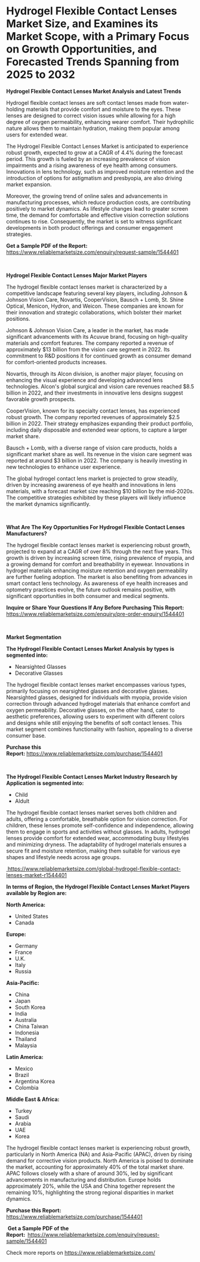 <p><h1>Hydrogel Flexible Contact Lenses Market Size, and Examines its Market Scope, with a Primary Focus on Growth Opportunities, and Forecasted Trends Spanning from 2025 to 2032</h1></p><p><strong>Hydrogel Flexible Contact Lenses Market Analysis and Latest Trends</strong></p>
<p><p>Hydrogel flexible contact lenses are soft contact lenses made from water-holding materials that provide comfort and moisture to the eyes. These lenses are designed to correct vision issues while allowing for a high degree of oxygen permeability, enhancing wearer comfort. Their hydrophilic nature allows them to maintain hydration, making them popular among users for extended wear.</p><p>The Hydrogel Flexible Contact Lenses Market is anticipated to experience robust growth, expected to grow at a CAGR of 4.4% during the forecast period. This growth is fueled by an increasing prevalence of vision impairments and a rising awareness of eye health among consumers. Innovations in lens technology, such as improved moisture retention and the introduction of options for astigmatism and presbyopia, are also driving market expansion. </p><p>Moreover, the growing trend of online sales and advancements in manufacturing processes, which reduce production costs, are contributing positively to market dynamics. As lifestyle changes lead to greater screen time, the demand for comfortable and effective vision correction solutions continues to rise. Consequently, the market is set to witness significant developments in both product offerings and consumer engagement strategies.</p></p>
<p><strong>Get a Sample PDF of the Report:&nbsp;</strong> <a href="https://www.reliablemarketsize.com/enquiry/request-sample/1544401?utm_campaign=1999&utm_medium=2&utm_source=Github&utm_content=ia&utm_term=04032025&utm_id=hydrogel-flexible-contact-lenses">https://www.reliablemarketsize.com/enquiry/request-sample/1544401</a></p>
<p>&nbsp;</p>
<p><strong>Hydrogel Flexible Contact Lenses Major Market Players</strong></p>
<p><p>The hydrogel flexible contact lenses market is characterized by a competitive landscape featuring several key players, including Johnson & Johnson Vision Care, Novartis, CooperVision, Bausch + Lomb, St. Shine Optical, Menicon, Hydron, and Weicon. These companies are known for their innovation and strategic collaborations, which bolster their market positions.</p><p>Johnson & Johnson Vision Care, a leader in the market, has made significant advancements with its Acuvue brand, focusing on high-quality materials and comfort features. The company reported a revenue of approximately $13 billion from the vision care segment in 2022. Its commitment to R&D positions it for continued growth as consumer demand for comfort-oriented products increases.</p><p>Novartis, through its Alcon division, is another major player, focusing on enhancing the visual experience and developing advanced lens technologies. Alcon's global surgical and vision care revenues reached $8.5 billion in 2022, and their investments in innovative lens designs suggest favorable growth prospects.</p><p>CooperVision, known for its specialty contact lenses, has experienced robust growth. The company reported revenues of approximately $2.5 billion in 2022. Their strategy emphasizes expanding their product portfolio, including daily disposable and extended wear options, to capture a larger market share.</p><p>Bausch + Lomb, with a diverse range of vision care products, holds a significant market share as well. Its revenue in the vision care segment was reported at around $3 billion in 2022. The company is heavily investing in new technologies to enhance user experience.</p><p>The global hydrogel contact lens market is projected to grow steadily, driven by increasing awareness of eye health and innovations in lens materials, with a forecast market size reaching $10 billion by the mid-2020s. The competitive strategies exhibited by these players will likely influence the market dynamics significantly.</p></p>
<p>&nbsp;</p>
<p><strong>What Are The Key Opportunities For Hydrogel Flexible Contact Lenses Manufacturers?</strong></p>
<p><p>The hydrogel flexible contact lenses market is experiencing robust growth, projected to expand at a CAGR of over 8% through the next five years. This growth is driven by increasing screen time, rising prevalence of myopia, and a growing demand for comfort and breathability in eyewear. Innovations in hydrogel materials enhancing moisture retention and oxygen permeability are further fueling adoption. The market is also benefiting from advances in smart contact lens technology. As awareness of eye health increases and optometry practices evolve, the future outlook remains positive, with significant opportunities in both consumer and medical segments.</p></p>
<p><strong>Inquire or Share Your Questions If Any Before Purchasing This Report:</strong> <a href="https://www.reliablemarketsize.com/enquiry/pre-order-enquiry/1544401?utm_campaign=1999&utm_medium=2&utm_source=Github&utm_content=ia&utm_term=04032025&utm_id=hydrogel-flexible-contact-lenses">https://www.reliablemarketsize.com/enquiry/pre-order-enquiry/1544401</a></p>
<p>&nbsp;</p>
<p><strong>Market Segmentation</strong></p>
<p><strong>The Hydrogel Flexible Contact Lenses Market Analysis by types is segmented into:</strong></p>
<p><ul><li>Nearsighted Glasses</li><li>Decorative Glasses</li></ul></p>
<p><p>The hydrogel flexible contact lenses market encompasses various types, primarily focusing on nearsighted glasses and decorative glasses. Nearsighted glasses, designed for individuals with myopia, provide vision correction through advanced hydrogel materials that enhance comfort and oxygen permeability. Decorative glasses, on the other hand, cater to aesthetic preferences, allowing users to experiment with different colors and designs while still enjoying the benefits of soft contact lenses. This market segment combines functionality with fashion, appealing to a diverse consumer base.</p></p>
<p><strong>Purchase this Report:&nbsp;</strong><a href="https://www.reliablemarketsize.com/purchase/1544401?utm_campaign=1999&utm_medium=2&utm_source=Github&utm_content=ia&utm_term=04032025&utm_id=hydrogel-flexible-contact-lenses">https://www.reliablemarketsize.com/purchase/1544401</a></p>
<p>&nbsp;</p>
<p><strong>The Hydrogel Flexible Contact Lenses Market Industry Research by Application is segmented into:</strong></p>
<p><ul><li>Child</li><li>Aldult</li></ul></p>
<p><p>The hydrogel flexible contact lenses market serves both children and adults, offering a comfortable, breathable option for vision correction. For children, these lenses promote self-confidence and independence, allowing them to engage in sports and activities without glasses. In adults, hydrogel lenses provide comfort for extended wear, accommodating busy lifestyles and minimizing dryness. The adaptability of hydrogel materials ensures a secure fit and moisture retention, making them suitable for various eye shapes and lifestyle needs across age groups.</p></p>
<p><a href="https://www.reliablemarketsize.com/global-hydrogel-flexible-contact-lenses-market-r1544401?utm_campaign=1999&utm_medium=2&utm_source=Github&utm_content=ia&utm_term=04032025&utm_id=hydrogel-flexible-contact-lenses">&nbsp;https://www.reliablemarketsize.com/global-hydrogel-flexible-contact-lenses-market-r1544401</a></p>
<p><strong>In terms of Region, the Hydrogel Flexible Contact Lenses Market Players available by Region are:</strong></p>
<p>
    <p> <strong> North America: </strong>
        <ul>
            <li>United States</li>
            <li>Canada</li>
        </ul>
        </p> 
    <p> <strong> Europe: </strong>
        <ul>
            <li>Germany</li>
            <li>France</li>
            <li>U.K.</li>
            <li>Italy</li>
            <li>Russia</li>
        </ul>
        </p> 
    <p> <strong> Asia-Pacific: </strong>
        <ul>
            <li>China</li>
            <li>Japan</li>
            <li>South Korea</li>
            <li>India</li>
            <li>Australia</li>
            <li>China Taiwan</li>
            <li>Indonesia</li>
            <li>Thailand</li>
            <li>Malaysia</li>
        </ul>
        </p> 
    <p> <strong> Latin America: </strong>
        <ul>
            <li>Mexico</li>
            <li>Brazil</li>
            <li>Argentina Korea</li>
            <li>Colombia</li>
        </ul>
        </p> 
    <p> <strong> Middle East & Africa: </strong>
        <ul>
            <li>Turkey</li>
            <li>Saudi</li>
            <li>Arabia</li>
            <li>UAE</li>
            <li>Korea</li>
        </ul>
    </p>
    </p>
<p><p>The hydrogel flexible contact lenses market is experiencing robust growth, particularly in North America (NA) and Asia-Pacific (APAC), driven by rising demand for corrective vision products. North America is poised to dominate the market, accounting for approximately 40% of the total market share. APAC follows closely with a share of around 30%, led by significant advancements in manufacturing and distribution. Europe holds approximately 20%, while the USA and China together represent the remaining 10%, highlighting the strong regional disparities in market dynamics.</p></p>
<p><strong>Purchase this Report: </strong><a href="https://www.reliablemarketsize.com/purchase/1544401?utm_campaign=1999&utm_medium=2&utm_source=Github&utm_content=ia&utm_term=04032025&utm_id=hydrogel-flexible-contact-lenses">https://www.reliablemarketsize.com/purchase/1544401</a></p>
<p>&nbsp;<strong>Get a Sample PDF of the Report:&nbsp;&nbsp;</strong><a href="https://www.reliablemarketsize.com/enquiry/request-sample/1544401?utm_campaign=1999&utm_medium=2&utm_source=Github&utm_content=ia&utm_term=04032025&utm_id=hydrogel-flexible-contact-lenses">https://www.reliablemarketsize.com/enquiry/request-sample/1544401</a></p>
<p><strong></strong></p>
<p>Check more reports on <a href="https://www.reliablemarketsize.com/?utm_campaign=1999&utm_medium=2&utm_source=Github&utm_content=ia&utm_term=04032025&utm_id=hydrogel-flexible-contact-lenses">https://www.reliablemarketsize.com/</a></p>